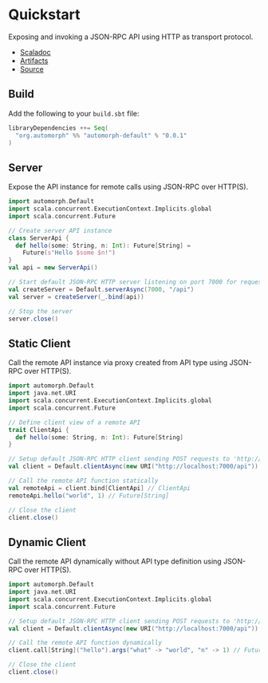 # Quickstart

Exposing and invoking a JSON-RPC API using HTTP as transport protocol.

* [Scaladoc](../api/automorph/index.html)
* [Artifacts](https://mvnrepository.com/artifact/org.automorph/automorph)
* [Source](/test/examples/src/test/scala/test/examples/Synchronous.scala)

## Build

Add the following to your `build.sbt` file:

```scala
libraryDependencies ++= Seq(
  "org.automorph" %% "automorph-default" % "0.0.1"
)
```

## Server

Expose the API instance for remote calls using JSON-RPC over HTTP(S).

```scala
import automorph.Default
import scala.concurrent.ExecutionContext.Implicits.global
import scala.concurrent.Future

// Create server API instance
class ServerApi {
  def hello(some: String, n: Int): Future[String] =
    Future(s"Hello $some $n!")
}
val api = new ServerApi()

// Start default JSON-RPC HTTP server listening on port 7000 for requests to '/api'
val createServer = Default.serverAsync(7000, "/api")
val server = createServer(_.bind(api))

// Stop the server
server.close()
```

## Static Client

Call the remote API instance via proxy created from API type using JSON-RPC over HTTP(S).

```scala
import automorph.Default
import java.net.URI
import scala.concurrent.ExecutionContext.Implicits.global
import scala.concurrent.Future

// Define client view of a remote API
trait ClientApi {
  def hello(some: String, n: Int): Future[String]
}

// Setup default JSON-RPC HTTP client sending POST requests to 'http://localhost:7000/api'
val client = Default.clientAsync(new URI("http://localhost:7000/api"))

// Call the remote API function statically
val remoteApi = client.bind[ClientApi] // ClientApi
remoteApi.hello("world", 1) // Future[String]

// Close the client
client.close()
```

## Dynamic Client

Call the remote API dynamically without API type definition using JSON-RPC over HTTP(S).

```scala
import automorph.Default
import java.net.URI
import scala.concurrent.ExecutionContext.Implicits.global
import scala.concurrent.Future

// Setup default JSON-RPC HTTP client sending POST requests to 'http://localhost:7000/api'
val client = Default.clientAsync(new URI("http://localhost:7000/api"))

// Call the remote API function dynamically
client.call[String]("hello").args("what" -> "world", "n" -> 1) // Future[String]

// Close the client
client.close()
```

